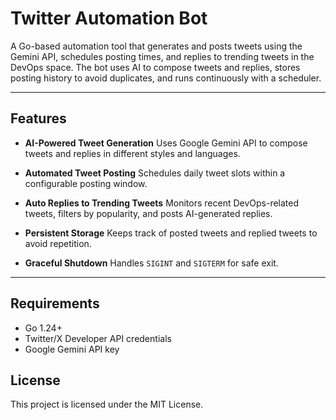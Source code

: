# Twitter Automation Bot

A Go-based automation tool that generates and posts tweets using the Gemini API, schedules posting times, and replies to trending tweets in the DevOps space.
The bot uses AI to compose tweets and replies, stores posting history to avoid duplicates, and runs continuously with a scheduler.

---

## Features

- **AI-Powered Tweet Generation**
  Uses Google Gemini API to compose tweets and replies in different styles and languages.

- **Automated Tweet Posting**
  Schedules daily tweet slots within a configurable posting window.

- **Auto Replies to Trending Tweets**
  Monitors recent DevOps-related tweets, filters by popularity, and posts AI-generated replies.

- **Persistent Storage**
  Keeps track of posted tweets and replied tweets to avoid repetition.

- **Graceful Shutdown**
  Handles `SIGINT` and `SIGTERM` for safe exit.

---

## Requirements

- Go 1.24+
- Twitter/X Developer API credentials
- Google Gemini API key

## License

This project is licensed under the MIT License.
